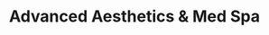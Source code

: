 ---
title: "Advanced Aesthetics & Med Spa"
url: /bel-air/advanced-aesthetics-and-med-spa/
shop: beauty
---